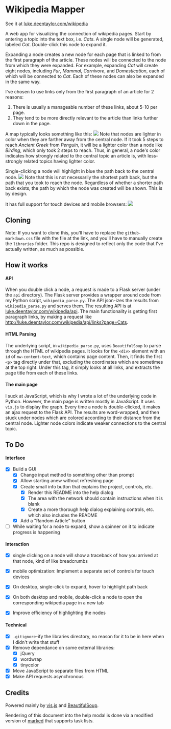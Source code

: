 # Wikipedia Mapper

See it at [luke.deentaylor.com/wikipedia](http://luke.deentaylor.com/wikipedia/)

A web app for visualizing the connection of wikipedia pages. Start by entering a topic into the text box, i.e. *Cats*. A single node will be generated, labeled *Cat*. Double-click this node to expand it.

Expanding a node creates a new node for each page that  is linked to from the first paragraph of the article. These nodes will be connected to the node from which they were expanded. For example, expanding *Cat* will create eight nodes, including *Fur*, *Mammal*, *Carnivore*, and *Domestication*, each of which will be connected to *Cat*. Each of these nodes can also be expanded in the same way.

I've chosen to use links only from the first paragraph of an article for 2 reasons:

1. There is usually a manageable number of these links, about 5-10 per page.
2. They tend to be more directly relevant to the article than links further down in the page.

A map typically looks something like this:
![](http://i.imgur.com/tJnHSDE.png)
Note that nodes are lighter in color when they are farther away from the central node. If it took 5 steps to reach *Ancient Greek* from *Penguin*, it will be a lighter color than a node like *Birding*, which only took 2 steps to reach. Thus, in general, a node's color indicates how strongly related to the central topic an article is, with less-strongly related topics having lighter color.

Single-clicking a node will highlight in blue the path back to the central node.
![](http://i.imgur.com/1xH3sri.png)
Note that this is not necessarily the shortest path back, but the path that you took to reach the node. Regardless of whether a shorter path back exists, the path by which the node was created will be shown. This is by design.

It has full support for touch devices and mobile browsers:
![](http://i.imgur.com/30TJSBy.jpg)

## Cloning
Note: If you want to clone this, you'll have to replace the `github-markdown.css` file with the file at the link, and you'll have to manually create the `libraries` folder. This repo is designed to reflect only the code that I've actually written, as much as possible.

## How it works

#### API
When you double click a node, a request is made to a Flask server (under the `api` directory). The Flask server provides a wrapper around code from my Python script, `wikipedia_parse.py`. The API json-izes the results from `wikipedia_parse.py` and serves them. The resulting API is at [luke.deentaylor.com/wikipedia/api](http://luke.deentaylor.com/wikipedia/api). The main functionality is getting first paragraph links, by making a request like http://luke.deentaylor.com/wikipedia/api/links?page=Cats.

#### HTML Parsing
The underlying script, in `wikipedia_parse.py`, uses `BeautifulSoup` to parse through the HTML of wikipedia pages. It looks for the `<div>` element with an `id` of `mw-content-text`, which contains page content. Then, it finds the first `<p>` tag directly under that, excluding the coordinates which are sometimes at the top right. Under this tag, it simply looks at all links, and extracts the page title from each of these links.

#### The main page
I suck at JavaScript, which is why I wrote a lot of the underlying code in Python. However, the main page is written mostly in JavaScript. It uses `vis.js` to display the graph. Every time a node is double-clicked, it makes an ajax request to the Flask API. The results are word-wrapped, and then stuck under nodes which are colored according to their distance from the central node. Lighter node colors indicate weaker connections to the central topic.

## To Do

#### Interface
- [x] Build a GUI
  - [x] Change input method to something other than prompt
  - [x] Allow starting anew without refreshing page
  - [x] Create small info button that explains the project, controls, etc.
    - [x] Render this README into the help dialog
    - [x] The area with the network should contain instructions when it is blank
    - [x] Create a more thorough help dialog explaining controls, etc. which also includes the README
  - [x] Add a "Random Article" button
- [ ] While waiting for a node to expand, show a spinner on it to indicate progress is happening

#### Interaction
- [x] single clicking on a node will show a traceback of how you arrived at that node, kind of like breadcrumbs
- [x] mobile optimization: Implement a separate set of controls for touch devices
- [x] On desktop, single-click to expand, hover to highlight path back
- [x] On both desktop and mobile, double-click a node to open the corresponding wikipedia page in a new tab
- [x] Improve efficiency of highlighting the nodes


#### Technical
- [x] `.gitignore`-ify the libraries directory, no reason for it to be in here when I didn't write that stuff
- [x] Remove dependance on some external libraries:
	- [x] jQuery
	- [x] wordwrap
	- [x] tinycolor
- [x] Move JavaScript to separate files from HTML
- [x] Make API requests asynchronous

## Credits
Powered mainly by [vis.js](visjs.org) and [BeautifulSoup](crummy.com/software/BeautifulSoup/).

Rendering of this document into the help modal is done via a modified version of [marked](github.com/chjj/marked) that supports task lists.
